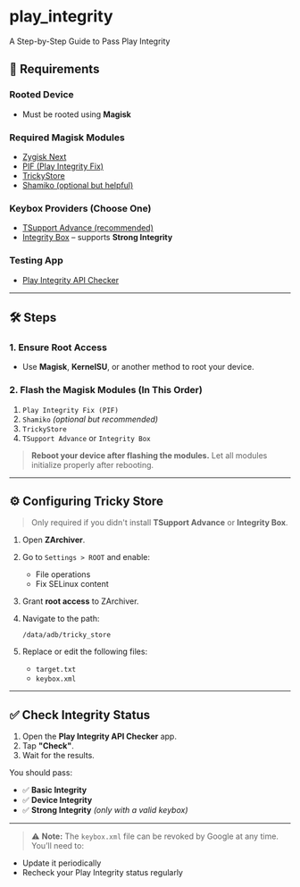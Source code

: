 # play_integrity
A Step-by-Step Guide to Pass Play Integrity

## 🧰 Requirements

### Rooted Device

* Must be rooted using **Magisk**

### Required Magisk Modules

* [Zygisk Next](https://github.com/Dr-TSNG/ZygiskNext/releases)
* [PIF (Play Integrity Fix)](https://github.com/chiteroman/PlayIntegrityFix/releases)
* [TrickyStore](https://github.com/5ec1cff/TrickyStore/releases)
* [Shamiko (optional but helpful)](https://github.com/LSPosed/LSPosed.github.io/releases)

### Keybox Providers (Choose One)

* [TSupport Advance (recommended)](https://t.me/CitraIntegrityTrick)
* [Integrity Box](https://github.com/MeowDump/Integrity-Box) – supports **Strong Integrity**

### Testing App

* [Play Integrity API Checker](https://play.google.com/store/apps/details?id=gr.nikolasspyr.integritycheck&hl=en)

---

## 🛠️ Steps

### 1. Ensure Root Access

* Use **Magisk**, **KernelSU**, or another method to root your device.

### 2. Flash the Magisk Modules (In This Order)

1. `Play Integrity Fix (PIF)`
2. `Shamiko` *(optional but recommended)*
3. `TrickyStore`
4. `TSupport Advance` or `Integrity Box`

> **Reboot your device after flashing the modules.**
> Let all modules initialize properly after rebooting.

---

## ⚙️ Configuring Tricky Store

> Only required if you didn't install **TSupport Advance** or **Integrity Box**.

1. Open **ZArchiver**.
2. Go to `Settings > ROOT` and enable:

   * File operations
   * Fix SELinux content
3. Grant **root access** to ZArchiver.
4. Navigate to the path:

   ```
   /data/adb/tricky_store
   ```
5. Replace or edit the following files:

   * `target.txt`
   * `keybox.xml`

---

## ✅ Check Integrity Status

1. Open the **Play Integrity API Checker** app.
2. Tap **"Check"**.
3. Wait for the results.

You should pass:

* ✅ **Basic Integrity**
* ✅ **Device Integrity**
* ✅ **Strong Integrity** *(only with a valid keybox)*

---

> ⚠️ **Note:**
> The `keybox.xml` file can be revoked by Google at any time.
> You’ll need to:

* Update it periodically
* Recheck your Play Integrity status regularly

